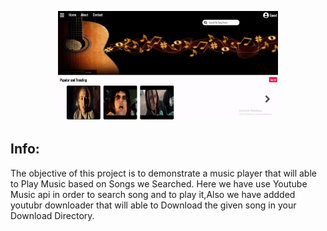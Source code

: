 <p align="center">
  <img src="./Music-Player-master/img/Music.gif" width=70%>
</p>

## Info:

The objective of this project is to demonstrate a music player that will able to Play Music based on Songs we Searched. Here we have use Youtube Music api in order to search song and to play it,Also we have addded youtubr downloader that will able to Download the given song in your Download Directory.
